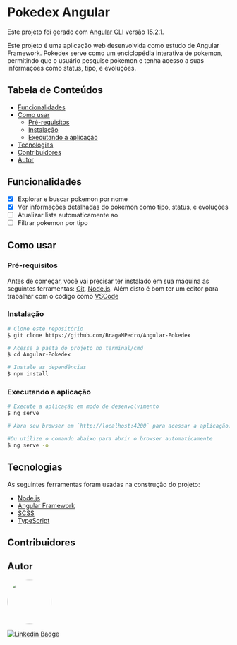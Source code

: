 # Pokedex Angular

Este projeto foi gerado com [Angular CLI](https://github.com/angular/angular-cli) versão 15.2.1.

Este projeto é uma aplicação web desenvolvida como estudo de Angular Framework. Pokedex serve como um enciclopédia interativa de pokemon, permitindo que o usuário pesquise pokemon e tenha acesso a suas informações como status, tipo, e evoluções.

## Tabela de Conteúdos
<!--ts-->
* [Funcionalidades](#funcionalidades)
* [Como usar](#como-usar)
  * [Pré-requisitos](#pré-requisitos)
  * [Instalação](#instalação)
  * [Executando a aplicação](#executando-a-aplicação)
* [Tecnologias](#tecnologias)
* [Contribuidores](#contribuidores)
* [Autor](#autor)
<!--te-->

## Funcionalidades

- [x] Explorar e buscar pokemon por nome
- [x] Ver informações detalhadas do pokemon como tipo, status, e evoluções
- [ ] Atualizar lista automaticamente ao 
- [ ] Filtrar pokemon por tipo

## Como usar

### Pré-requisitos

Antes de começar, você vai precisar ter instalado em sua máquina as seguintes ferramentas:
[Git](https://git-scm.com), [Node.js](https://nodejs.org/en/). 
Além disto é bom ter um editor para trabalhar com o código como [VSCode](https://code.visualstudio.com/)

### Instalação

```bash
# Clone este repositório
$ git clone https://github.com/BragaMPedro/Angular-Pokedex

# Acesse a pasta do projeto no terminal/cmd
$ cd Angular-Pokedex

# Instale as dependências
$ npm install
```

### Executando a aplicação

```bash
# Execute a aplicação em modo de desenvolvimento
$ ng serve

# Abra seu browser em `http://localhost:4200` para acessar a aplicação.

#Ou utilize o comando abaixo para abrir o browser automaticamente
$ ng serve -o
```

## Tecnologias

As seguintes ferramentas foram usadas na construção do projeto:

- [Node.js](https://nodejs.org/en/)
- [Angular Framework](https://angular.io/)
- [SCSS](https://sass-lang.com/)
- [TypeScript](https://www.typescriptlang.org/)

## Contribuidores

## Autor
<a href="https://www.linkedin.com/in/pedrobragaresume/">
   <img src="https://avatars.githubusercontent.com/u/111090976?v=4" width="100px;" style="border-radius: 50%" alt=""/>
   <br />
   <sub><bPedro Braga</b></sub>
</a>

[![Linkedin Badge](https://img.shields.io/badge/-Pedro-blue?style=flat-square&logo=Linkedin&logoColor=white&link=[https://www.linkedin.com/in/pedrobragaresume/)](https://www.linkedin.com/in/pedrobragaresume/)
